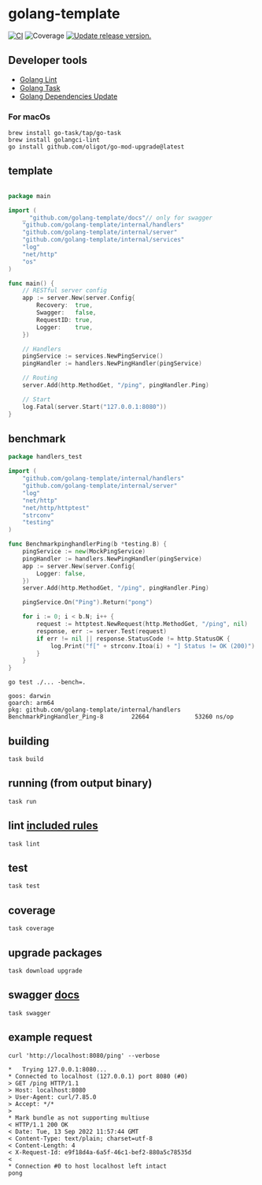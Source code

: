# golang-template

[![CI](https://github.com/tj-actions/coverage-badge-go/workflows/CI/badge.svg)](https://github.com/tj-actions/coverage-badge-go/actions?query=workflow%3ACI)
![Coverage](https://img.shields.io/badge/Coverage-1-red)
[![Update release version.](https://github.com/tj-actions/coverage-badge-go/workflows/Update%20release%20version./badge.svg)](https://github.com/tj-actions/coverage-badge-go/actions?query=workflow%3A%22Update+release+version.%22)

## Developer tools

- [Golang Lint](https://golangci-lint.run/)
- [Golang Task](https://taskfile.dev/)
- [Golang Dependencies Update](https://github.com/oligot/go-mod-upgrade)

### For macOs

```shell
brew install go-task/tap/go-task
brew install golangci-lint
go install github.com/oligot/go-mod-upgrade@latest
```

## template

```go

package main

import (
    _ "github.com/golang-template/docs"// only for swagger
    "github.com/golang-template/internal/handlers"
    "github.com/golang-template/internal/server"
    "github.com/golang-template/internal/services"
    "log"
    "net/http"
    "os"
)

func main() {
    // RESTful server config
    app := server.New(server.Config{
        Recovery:  true,
        Swagger:   false,
        RequestID: true,
        Logger:    true,
    })

    // Handlers
    pingService := services.NewPingService()
    pingHandler := handlers.NewPingHandler(pingService)

    // Routing
    server.Add(http.MethodGet, "/ping", pingHandler.Ping)

    // Start
    log.Fatal(server.Start("127.0.0.1:8080"))
}
```

## benchmark

```go
package handlers_test

import (
    "github.com/golang-template/internal/handlers"
    "github.com/golang-template/internal/server"
    "log"
    "net/http"
    "net/http/httptest"
    "strconv"
    "testing"
)

func BenchmarkpinghandlerPing(b *testing.B) {
	pingService := new(MockPingService)
	pingHandler := handlers.NewPingHandler(pingService)
	app := server.New(server.Config{
		Logger: false,
	})
	server.Add(http.MethodGet, "/ping", pingHandler.Ping)

	pingService.On("Ping").Return("pong")

	for i := 0; i < b.N; i++ {
		request := httptest.NewRequest(http.MethodGet, "/ping", nil)
		response, err := server.Test(request)
		if err != nil || response.StatusCode != http.StatusOK {
			log.Print("f[" + strconv.Itoa(i) + "] Status != OK (200)")
		}
	}
}
```

```shell
go test ./... -bench=.
```

````text
goos: darwin
goarch: arm64
pkg: github.com/golang-template/internal/handlers
BenchmarkPingHandler_Ping-8        22664             53260 ns/op
````

## building

```shell
task build
```

## running (from output binary)

```shell
task run
```

## lint [included rules](.golangci.yml)

```shell
task lint
```

## test

```shell
task test
```

## coverage

```shell
task coverage
```

## upgrade packages

```shell
task download upgrade
```

## swagger [docs](/docs)

```shell
task swagger
```

## example request

```shell
curl 'http://localhost:8080/ping' --verbose
```

```text
*   Trying 127.0.0.1:8080...
* Connected to localhost (127.0.0.1) port 8080 (#0)
> GET /ping HTTP/1.1
> Host: localhost:8080
> User-Agent: curl/7.85.0
> Accept: */*
>
* Mark bundle as not supporting multiuse
< HTTP/1.1 200 OK
< Date: Tue, 13 Sep 2022 11:57:44 GMT
< Content-Type: text/plain; charset=utf-8
< Content-Length: 4
< X-Request-Id: e9f18d4a-6a5f-46c1-bef2-880a5c78535d
<
* Connection #0 to host localhost left intact
pong
```
